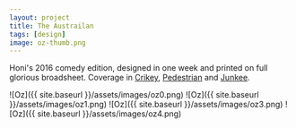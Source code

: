 ```yaml
---
layout: project
title: The Austrailan
tags: [design]
image: oz-thumb.png
---
```

Honi's 2016 comedy edition, designed in one week and printed on full glorious broadsheet. Coverage in [Crikey](https://www.crikey.com.au/2016/10/27/student-paper-loses-distribution-deal-to-news-corp/), [Pedestrian](https://www.pedestrian.tv/news/arts-and-culture/even-the-australian-gave-props-to-usyds-absolutely/011bf89a-f641-4e4c-8f75-17823b1708d5.htm) and [Junkee](http://junkee.com/sydney-unis-student-paper-devoted-whole-edition-trolling-australian/88335).

![Oz]({{ site.baseurl }}/assets/images/oz0.png)
![Oz]({{ site.baseurl }}/assets/images/oz1.png)
![Oz]({{ site.baseurl }}/assets/images/oz3.png)
![Oz]({{ site.baseurl }}/assets/images/oz4.png)
